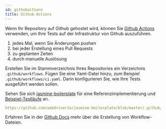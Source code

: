 ```yaml
---
id: githubactions
title: Github Actions
---
```


Wenn Ihr Repository auf Github gehostet wird, können Sie [Github Actions](https://docs.github.com/en/actions) verwenden, um Ihre Tests auf der Infrastruktur von Github auszuführen.

1. jedes Mal, wenn Sie Änderungen pushen
2. bei jeder Erstellung eines Pull Requests
3. zu geplanten Zeiten
4. durch manuelle Auslösung

Erstellen Sie im Stammverzeichnis Ihres Repositories ein Verzeichnis `.github/workflows`. Fügen Sie eine Yaml-Datei hinzu, zum Beispiel `.github/workflows/ci.yaml`. Darin konfigurieren Sie, wie Ihre Tests ausgeführt werden sollen.

Sehen Sie sich [jasmine-boilerplate](https://github.com/webdriverio/jasmine-boilerplate/blob/master/.github/workflows/ci.yaml) für eine Referenzimplementierung und [Beispiel-Testläufe](https://github.com/webdriverio/jasmine-boilerplate/actions?query=workflow%3ACI) an.

```yaml reference
https://github.com/webdriverio/jasmine-boilerplate/blob/master/.github/workflows/ci.yaml
```

Erfahren Sie in der [Github Docs](https://docs.github.com/en/actions/managing-workflow-runs-and-deployments/managing-workflow-runs/manually-running-a-workflow?tool=cli) mehr über die Erstellung von Workflow-Dateien.